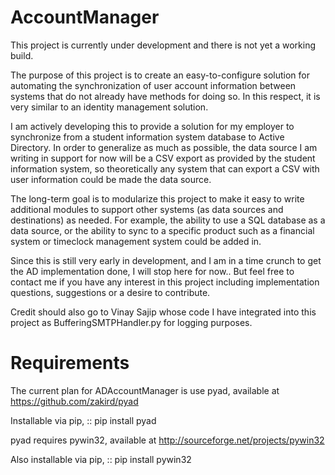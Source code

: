# AccountManager

This project is currently under development and there is not yet a working build.

The purpose of this project is to create an easy-to-configure solution for automating the synchronization of user account information between systems that do not already have methods for doing so.  In this respect, it is very similar to an identity management solution.

I am actively developing this to provide a solution for my employer to synchronize from a student information system database to Active Directory.  In order to generalize as much as possible, the data source I am writing in support for now will be a CSV export as provided by the student information system, so theoretically any system that can export a CSV with user information could be made the data source.

The long-term goal is to modularize this project to make it easy to write additional modules to support other systems (as data sources and destinations) as needed.  For example, the ability to use a SQL database as a data source, or the ability to sync to a specific product such as a financial system or timeclock management system could be added in.

Since this is still very early in development, and I am in a time crunch to get the AD implementation done, I will stop here for now.. But feel free to contact me if you have any interest in this project including implementation questions, suggestions or a desire to contribute.

Credit should also go to Vinay Sajip whose code I have integrated into this project as BufferingSMTPHandler.py for logging purposes.

Requirements
============

The current plan for ADAccountManager is use pyad, available at https://github.com/zakird/pyad

Installable via pip,
::
pip install pyad

pyad requires pywin32, available at http://sourceforge.net/projects/pywin32

Also installable via pip,
::
pip install pywin32
